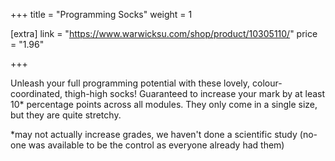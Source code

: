 +++
title = "Programming Socks"
weight = 1

[extra]
link = "https://www.warwicksu.com/shop/product/10305110/"
price = "1.96"

+++

Unleash your full programming potential with these lovely, colour-coordinated, thigh-high socks! Guaranteed to increase your mark by at least 10* percentage points across all modules. They only come in a single size, but they are quite stretchy.

*may not actually increase grades, we haven't done a scientific study (no-one was available to be the control as everyone already had them)